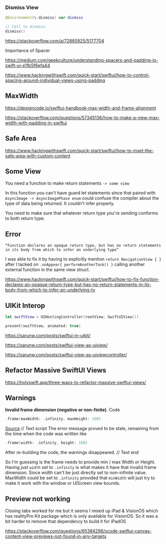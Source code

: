 

### Dismiss View

```swift 
@Environment(\.dismiss) var dismiss

// Call to dismiss
dismiss()

```

https://stackoverflow.com/a/72885925/5177704



Importance of Spacer

https://medium.com/geekculture/understanding-spacers-and-padding-in-swift-ui-e1fb5f6efa44

https://www.hackingwithswift.com/quick-start/swiftui/how-to-control-spacing-around-individual-views-using-padding
## MaxWidth


https://designcode.io/swiftui-handbook-max-width-and-frame-alignment

https://stackoverflow.com/questions/57345136/how-to-make-a-view-max-width-with-padding-in-swiftui


## Safe Area


https://www.hackingwithswift.com/quick-start/swiftui/how-to-inset-the-safe-area-with-custom-content


## Some View

You need a function to make return statements `-> some view`

In this function you can't have guard let statements since that paired with `AsyncImage -> AsyncImagePhase enum` could confuse the compiler about the type of data being returned. It couldn't infer properly. 

You need to make sure that whatever return type you're sending conforms to both return type.

## Error

```
“Function declares an opaque return type, but has no return statements in its body from which to infer an underlying type”
```

I was able to fix it by having to explicitly mention 
`return NavigationView { }` after I tacked on `.onAppear{ performAnotherTask() }` calling another external function in the same view struct.

https://www.hackingwithswift.com/quick-start/swiftui/how-to-fix-function-declares-an-opaque-return-type-but-has-no-return-statements-in-its-body-from-which-to-infer-an-underlying-ty


## UIKit Interop

```swift
let swiftView = UIHostingController(rootView: SwiftUIView())

present(swiftView, animated: true)

```

https://sarunw.com/posts/swiftui-in-uikit/

https://sarunw.com/posts/swiftui-view-as-uiview/

https://sarunw.com/posts/swiftui-view-as-uiviewcontroller/


## Refactor Massive SwiftUI Views

https://holyswift.app/three-ways-to-refactor-massive-swiftui-views/



## Warnings

**Invalid frame dimension (negative or non-finite)**.
Code 
```swift
.frame(maxWidth: .infinity, maxHeight: 150)
```

[Source](https://www.hackingwithswift.com/forums/100-days-of-swiftui/invalid-frame-dimension/15353)
// Text script
The error message proved to be stale, remaining from the time when the code was written like
```swift
.frame(width: .infinity, height: 150)
```

After re-building the code, the warnings disappeared.
// Text end

So I'm guessing is the frame needs to provide min / max Width or Height. Having just `width` set to `.infinity` is what makes it have that invalid frame dimension. Since width can't be just directly set to non-infinite value. MaxWidth could be set to `.infinity` provided that `minWidth` will just try to make it work with the window or UIScreen view bounds.




## Preview not working

Closing tabs worked for me but it seems I mixed up iPad & VisionOS which has realityPro Kit package which is only available for VisionOS. So it was a bit harder to remove that dependency to build it for iPadOS


https://stackoverflow.com/questions/65384298/xcode-swiftui-canvas-content-view-previews-not-found-in-any-targets